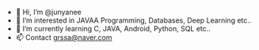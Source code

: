 - 👋 Hi, I’m @junyanee
- 👀 I’m interested in JAVAA Programming, Databases, Deep Learning etc..
- 🌱 I’m currently learning C, JAVA, Android, Python, SQL etc..
- 📫 Contact grssa@naver.com

<!---
junyanee/junyanee is a ✨ special ✨ repository because its `README.md` (this file) appears on your GitHub profile.
You can click the Preview link to take a look at your changes.
- 💞️ I’m looking to collaborate on ...
--->
